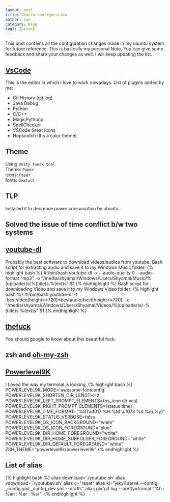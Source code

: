 ```yaml
---
layout: post
title: Ubuntu configuration
author: sym
category: Blog
tags: [Linux]
---
```


This post contains all the configuration changes made in my ubuntu system for
future reference. This is basically my personal Note, You can give some feedback and share your
changes as well. I will keep updating the list.  

## [VsCode](https://code.visualstudio.com/)
This is the editor in which I love to work nowadays. 
List of plugins added by me:
* Git History (git log)
* Java Debug
* Python
* C/C++
* MagicPythonp
* SpellChecker
* VSCode Great Icons
* Hopscotch (It's a color theme)

## Theme
Using `Unity tweak tool`  
Theme: `Paper`  
icons: `Paper`  
fonts: `deafult`

## TLP 
Installed it to decrease power consumption by ubuntu.

## Solved the issue of time conflict b/w two systems

## [youtube-dl](https://github.com/rg3/youtube-dl)
Probably the best software to download videos/audios from youtube.
Bash script for extracting audio and save it to my Windows Music folder:
{% highlight bash %}
#!/bin/bash
youtube-dl -x --audio-quality 0 --audio-format "mp3" -o  "/media/shyamal/Windows/Users/Shyamal/Music/%(uploader)s/%(title)s.%(ext)s" $1
{% endhighlight %}
Bash script for downloading Video and save it to my Windows Video folder:
{% highlight bash %}
#!/bin/bash
youtube-dl -f 'bestvideo[height<=720]+bestaudio/best[height<=720]' -o  "/media/shyamal/Windows/Users/Shyamal/Videos/%(uploader)s/-%(title)s.%(ext)s" $1
{% endhighlight %}

## [thefuck](https://github.com/nvbn/thefuck)
You should google to know about this beautiful fuck.

## zsh and [oh-my-zsh](https://github.com/robbyrussell/oh-my-zsh)

## [Powerlevel9K](https://github.com/bhilburn/powerlevel9k)
I Loved the way my terminal is looking.
{% highlight bash %}
POWERLEVEL9K_MODE='awesome-fontconfig'
POWERLEVEL9K_SHORTEN_DIR_LENGTH=2
POWERLEVEL9K_LEFT_PROMPT_ELEMENTS=(os_icon dir vcs)
POWERLEVEL9K_RIGHT_PROMPT_ELEMENTS=(status time)
POWERLEVEL9K_TIME_FORMAT="%D{\uf017  %H:%M \uf073  %d.%m.%y}"
POWERLEVEL9K_STATUS_VERBOSE=false
POWERLEVEL9K_OS_ICON_BACKGROUND="white"
POWERLEVEL9K_OS_ICON_FOREGROUND="blue"
POWERLEVEL9K_DIR_HOME_FOREGROUND="white"
POWERLEVEL9K_DIR_HOME_SUBFOLDER_FOREGROUND="white"
POWERLEVEL9K_DIR_DEFAULT_FOREGROUND="white"
ZSH_THEME="powerlevel9k/powerlevel9k"
{% endhighlight %}

## List of alias

{% highlight bash %}
alias download='./youtube.sh'
alias vdownload='./youtubev.sh'
alias c="reset"
alias kl="jekyll serve --config _config.yml,_config_dev.yml --drafts"
alias gl='git log --pretty=format:"%h : %an : %ar : %s/"'
{% endhighlight %}

